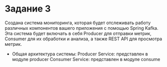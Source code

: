 # Задание 3
Создана система мониторинга, которая будет отслеживать работу различных компонентов вашего приложения с помощью Spring Kafka.
Эта система будет включать в себя Producer для отправки метрик, Consumer для их обработки и анализа, а также REST API для просмотра метрик.
* Общая архитектура системы:
Producer Service: представлен в модуле producer
Consumer Service: представлен в модуле consume